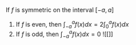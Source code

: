 If $f$ is symmetric on the interval $[-a,a]$
1. If $f$ is even, then $\int^{a}_{-a}f(x)dx=2\int^{a}_{0}f(x)dx$
2. If $f$ is odd, then $\int^{a}_{-a}f(x)dx=0$
![[]]